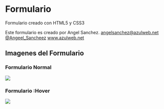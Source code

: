 Formulario
==========

Formulario creado con HTML5 y CSS3

Este formulario es creado por Angel Sanchez.
angelsanchez@azulweb.net
<a href="https://twitter.com/Angeel_Sancheez">@Angeel_Sancheez</a>
www.azulweb.net 

<h2>Imagenes del Formulario</h2>

<div align=”center” width="100%">
<h3>Formulario Normal</h3>
<img src="http://azulweb.net/Imagenes/registro.png" tilte="Formularo Normal"/>
<br/>
<h3>Formulario :Hover</h3>
<img src="http://azulweb.net/Imagenes/registrohover.png" tilte="Formularo Hover"/>
</div>


